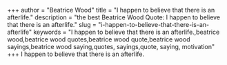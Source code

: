 +++
author = "Beatrice Wood"
title = "I happen to believe that there is an afterlife."
description = "the best Beatrice Wood Quote: I happen to believe that there is an afterlife."
slug = "i-happen-to-believe-that-there-is-an-afterlife"
keywords = "I happen to believe that there is an afterlife.,beatrice wood,beatrice wood quotes,beatrice wood quote,beatrice wood sayings,beatrice wood saying,quotes, sayings,quote, saying, motivation"
+++
I happen to believe that there is an afterlife.
